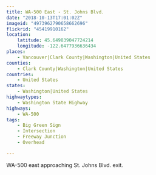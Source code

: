 ```yaml
---
title: WA-500 East - St. Johns Blvd.
date: "2018-10-13T17:01:02Z"
imageid: "4973962790658662696"
flickrid: "45419910162"
location:
    latitude: 45.649839047724214
    longitude: -122.6477936636434
places:
    - Vancouver|Clark County|Washington|United States
counties:
    - Clark County|Washington|United States
countries:
    - United States
states:
    - Washington|United States
highwaytypes:
    - Washington State Highway
highways:
    - WA-500
tags:
    - Big Green Sign
    - Intersection
    - Freeway Junction
    - Overhead

---
```

WA-500 east approaching St. Johns Blvd. exit.
